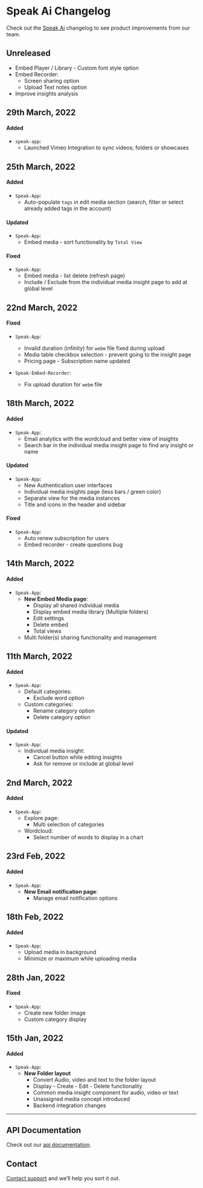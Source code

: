 # Speak Ai Changelog

Check out the [Speak Ai](https://speakai.co) changelog to see product improvements from our team.

## Unreleased

- Embed Player / Library - Custom font style option
- Embed Recorder:
  - Screen sharing option
  - Upload Text notes option
- Improve insights analysis

## 29th March, 2022

#### Added

- `speak-app`:
  - Launched Vimeo Integration to sync videos; folders or showcases

## 25th March, 2022

#### Added

- `Speak-App`:
  - Auto-populate `tags` in edit media section (search, filter or select already added tags in the account)

#### Updated

- `Speak-App`:
  - Embed media - sort functionality by `Total View`

#### Fixed

- `Speak-App`:
  - Embed media - list delete (refresh page)
  - Include / Exclude from the individual media insight page to add at global level

## 22nd March, 2022

#### Fixed

- `Speak-App`:

  - Invalid duration (infinity) for `webm` file fixed during upload
  - Media table checkbox selection - prevent going to the insight page
  - Pricing page - Subscription name updated

- `Speak-Embed-Recorder`:
  - Fix upload duration for `webm` file

## 18th March, 2022

#### Added

- `Speak-App`:
  - Email analytics with the wordcloud and better view of insights
  - Search bar in the individual media insight page to find any insight or name

#### Updated

- `Speak-App`:
  - New Authentication user interfaces
  - Individual media insights page (less bars / green color)
  - Separate view for the media instances
  - Title and icons in the header and sidebar

#### Fixed

- `Speak-App`:
  - Auto renew subscription for users
  - Embed recorder - create questions bug

## 14th March, 2022

#### Added

- `Speak-App`:
  - **New Embed Media page**:
    - Display all shared individual media
    - Display embed media library (Multiple folders)
    - Edit settings
    - Delete embed
    - Total views
  - Multi folder(s) sharing functionality and management

## 11th March, 2022

#### Added

- `Speak-App`:
  - Default categories:
    - Exclude word option
  - Custom categories:
    - Rename category option
    - Delete category option

#### Updated

- `Speak-App`:
  - Individual media insight:
    - Cancel button while editing insights
    - Ask for remove or include at global level

## 2nd March, 2022

#### Added

- `Speak-App`:
  - Explore page:
    - Multi selection of categories
  - Wordcloud:
    - Select number of words to display in a chart

## 23rd Feb, 2022

#### Added

- `Speak-App`:
  - **New Email notification page**:
    - Manage email notification options

## 18th Feb, 2022

#### Added

- `Speak-App`:
  - Upload media in background
  - Minimize or maximum while uploading media

## 28th Jan, 2022

#### Fixed

- `Speak-App`:
  - Create new folder image
  - Custom category display

## 15th Jan, 2022

#### Added

- `Speak-App`:
  - **New Folder layout**
    - Convert Audio, video and text to the folder layout
    - Display - Create - Edit - Delete functionality
    - Common media insight component for audio, video or text
    - Unassigned media concept introduced
    - Backend integration changes

---

## API Documentation

Check out our [api documentation](https://docs.speakai.co/).

## Contact

[Contact support](https://speakai.co/contact) and we’ll help you sort it out.
